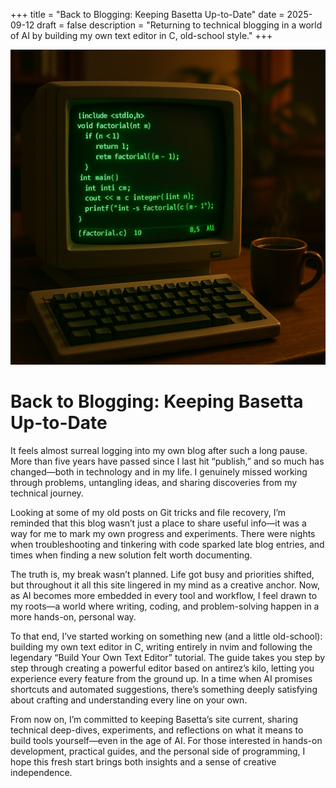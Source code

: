 +++
title = "Back to Blogging: Keeping Basetta Up-to-Date"
date = 2025-09-12
draft = false
description = "Returning to technical blogging in a world of AI by building my own text editor in C, old-school style."
+++

![Retro nvim coding session with C code and coffee.](retro_nvim_c_coding.png)
# Back to Blogging: Keeping Basetta Up-to-Date

It feels almost surreal logging into my own blog after such a long pause.
More than five years have passed since I last hit “publish,” and so much has changed—both in technology and in my life.
I genuinely missed working through problems, untangling ideas, 
and sharing discoveries from my technical journey.

Looking at some of my old posts on Git tricks and file recovery, I’m reminded that this blog wasn’t just a place to share useful info—it was a way for me to mark my own progress and experiments. There were nights when troubleshooting and tinkering with code sparked late blog entries, and times when finding a new solution felt worth documenting.

The truth is, my break wasn’t planned. Life got busy and priorities shifted, but throughout it all this site lingered in my mind as a creative anchor. Now, as AI becomes more embedded in every tool and workflow, I feel drawn to my roots—a world where writing, coding, and problem-solving happen in a more hands-on, personal way.

To that end, I’ve started working on something new (and a little old-school): building my own text editor in C, writing entirely in nvim and following the legendary “Build Your Own Text Editor” tutorial. The guide takes you step by step through creating a powerful editor based on antirez’s kilo, letting you experience every feature from the ground up. In a time when AI promises shortcuts and automated suggestions, there’s something deeply satisfying about crafting and understanding every line on your own.

From now on, I’m committed to keeping Basetta’s site current, sharing technical deep-dives, experiments, and reflections on what it means to build tools yourself—even in the age of AI. For those interested in hands-on development, practical guides, and the personal side of programming, I hope this fresh start brings both insights and a sense of creative independence.

